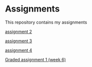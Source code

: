 # Assignments
This repository contains my assignments

[assignment 2](https://github.com/MirteHanssen/Assignments/blob/master/assignment2%20(1).ipynb)

[assignment 3](https://github.com/MirteHanssen/Assignments/blob/master/assignment3%20(1).ipynb)

[assignment 4](https://github.com/MirteHanssen/Assignments/blob/master/assignment4.ipynb)

[Graded assignment 1 (week 6)](https://github.com/MirteHanssen/Assignments/blob/master/Graded_assignment1%20(1).ipynb)
